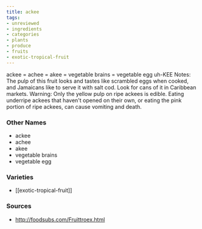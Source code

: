 ```yaml
---
title: ackee
tags:
- unreviewed
- ingredients
- categories
- plants
- produce
- fruits
- exotic-tropical-fruit
---
```

ackee = achee = akee = vegetable brains = vegetable egg uh-KEE Notes: The pulp of this fruit looks and tastes like scrambled eggs when cooked, and Jamaicans like to serve it with salt cod. Look for cans of it in Caribbean markets. Warning: Only the yellow pulp on ripe ackees is edible. Eating underripe ackees that haven't opened on their own, or eating the pink portion of ripe ackees, can cause vomiting and death.

### Other Names

* ackee
* achee
* akee
* vegetable brains
* vegetable egg

### Varieties

* [[exotic-tropical-fruit]]

### Sources
* http://foodsubs.com/Fruittroex.html
